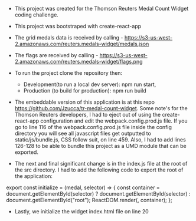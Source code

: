 - This project was created for the Thomson Reuters Medal Count Widget coding challenge.
- This project was bootstraped with create-react-app
- The grid medals data is received by calling - https://s3-us-west-2.amazonaws.com/reuters.medals-widget/medals.json
- The flags are received by calling - https://s3-us-west-2.amazonaws.com/reuters.medals-widget/flags.png
- To run the project clone the repository then:

  - Development(to run a local dev server): npm run start,
  - Production (to build for production): npm run build

- The embeddable version of this application is at this repo https://github.com/Jzucca/tr-medal-count-widget. Some note's for the Thomson Reuters developers, I had to eject out of using the create-react-app configuration and edit the webpack.config.prod.js file. If you go to line 116 of the webpack.config.prod.js file inside the config directory you will see all javascript files get outputted to static/js/bundle.js, CSS follow suit, on line 459. Also, I had to add lines 126-128 to be able to bundle this project as a UMD module that can be exported.
- The next and final significant change is in the index.js file at the root of the src directory. I had to add the following code to export the root of the application:

export const initialize = (medal, selector) => {
const container = document.getElementById(selector)
? document.getElementById(selector)
: document.getElementById("root");
ReactDOM.render(<App medal={medal} />, container);
};

- Lastly, we initialize the widget index.html file on line 20
